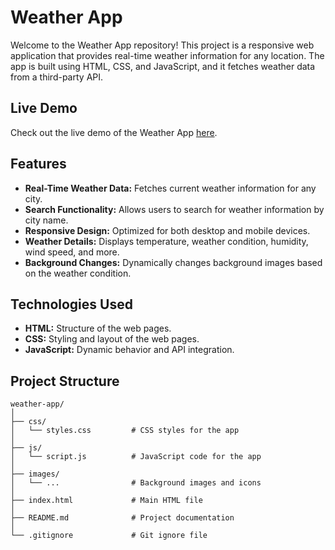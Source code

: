 # Weather App

Welcome to the Weather App repository! This project is a responsive web application that provides real-time weather information for any location. The app is built using HTML, CSS, and JavaScript, and it fetches weather data from a third-party API.

## Live Demo

Check out the live demo of the Weather App [here](https://bit.ly/45758IK).

## Features

- **Real-Time Weather Data:** Fetches current weather information for any city.
- **Search Functionality:** Allows users to search for weather information by city name.
- **Responsive Design:** Optimized for both desktop and mobile devices.
- **Weather Details:** Displays temperature, weather condition, humidity, wind speed, and more.
- **Background Changes:** Dynamically changes background images based on the weather condition.

## Technologies Used

- **HTML:** Structure of the web pages.
- **CSS:** Styling and layout of the web pages.
- **JavaScript:** Dynamic behavior and API integration.

## Project Structure

```plaintext
weather-app/
│
├── css/
│   └── styles.css         # CSS styles for the app
│
├── js/
│   └── script.js          # JavaScript code for the app
│
├── images/
│   └── ...                # Background images and icons
│
├── index.html             # Main HTML file
│
├── README.md              # Project documentation
│
└── .gitignore             # Git ignore file

